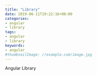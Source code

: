 ```yaml
---
title: "Library"
date: 2019-06-11T19:22:16+08:00
categories:
- angular
- library
tags:
- angular
- library
keywords:
- angular
#thumbnailImage: //example.com/image.jpg
---
```


Angular Library

<!--more-->

<!--toc-->
